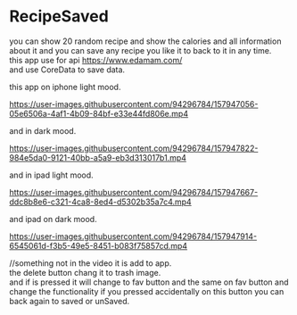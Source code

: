 # RecipeSaved
you can show 20 random recipe and show the calories and all information about it and you can save any recipe you like it to back to it in any time.            
this app use for api https://www.edamam.com/                                                     
and use CoreData to save data.
                                                                        
this app on iphone light mood.

https://user-images.githubusercontent.com/94296784/157947056-05e6506a-4af1-4b09-84bf-e33e44fd806e.mp4

and in dark mood.


https://user-images.githubusercontent.com/94296784/157947822-984e5da0-9121-40bb-a5a9-eb3d313017b1.mp4



and in ipad light mood.

https://user-images.githubusercontent.com/94296784/157947667-ddc8b8e6-c321-4ca8-8ed4-d5302b35a7c4.mp4

and ipad on dark mood.
 

https://user-images.githubusercontent.com/94296784/157947914-6545061d-f3b5-49e5-8451-b083f75857cd.mp4

//something not in the video it is add to app.                      
the delete button chang it to trash image.                          
and if is pressed it will change to fav button and the same on fav button and change the functionality if you pressed accidentally on this button you can back again to saved or unSaved.                            
